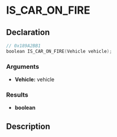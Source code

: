 # IS_CAR_ON_FIRE

## Declaration
```cpp
// 0x189A2BB1
boolean IS_CAR_ON_FIRE(Vehicle vehicle);
```

### Arguments
- **Vehicle:** vehicle

### Results
- **boolean**

## Description
